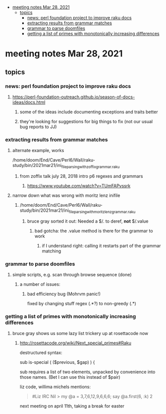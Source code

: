 - [meeting notes Mar 28, 2021](#org59581b9)
  - [topics](#org8738584)
    - [news: perl foundation project to improve raku docs](#org2504076)
    - [extracting results from grammar matches](#orgfdde31c)
    - [grammar to parse doomfiles](#org9d02935)
    - [getting a list of primes with monotonically increasing differences](#orgb6b9bd4)


<a id="org59581b9"></a>

# meeting notes Mar 28, 2021


<a id="org8738584"></a>

## topics


<a id="org2504076"></a>

### news: perl foundation project to improve raku docs

1.  <https://perl-foundation-outreach.github.io/season-of-docs-ideas/docs.html>

    1.  some of the ideas include documenting exceptions and traits better
    
    2.  they're looking for suggestions for big things to fix (not our usual bug reports to JJ)


<a id="orgfdde31c"></a>

### extracting results from grammar matches

1.  alternate example, works

    /home/doom/End/Cave/Perl6/Wall/raku-study/bin/2021mar21/ini<sub>file</sub><sub>parsing</sub><sub>with</sub><sub>zoffix</sub><sub>grammar.raku</sub>
    
    1.  from zoffix talk july 28, 2018 intro p6 regexes and grammars
    
        1.  <https://www.youtube.com/watch?v=TUmFAPvssrk>

2.  narrow down what was wrong with moritz lenz inifile

    1.  /home/doom/End/Cave/Perl6/Wall/raku-study/bin/2021mar21/ini<sub>file</sub><sub>parsing</sub><sub>with</sub><sub>moritz</sub><sub>lenz</sub><sub>grammar.raku</sub>
    
        1.  bruce gray sorted it out: Needed a $/.<value> to deref, **not** $/.value
        
            1.  bad gotcha: the .value method is there for the grammar to work
            
                1.  if I understand right: calling it restarts part of the grammar matching


<a id="org9d02935"></a>

### grammar to parse doomfiles

1.  simple scripts, e.g. scan through browse sequence (done)

    1.  a number of issues:
    
        1.  bad efficiency bug (Mohrvm panic!)
        
            fixed by changing stuff regex (.\*?) to non-greedy (.\*)


<a id="orgb6b9bd4"></a>

### getting a list of primes with monotonically increasing differences

1.  bruce gray shows us some lazy list trickery up at rosettacode now

    1.  <http://rosettacode.org/wiki/Next_special_primes#Raku>
    
        destructured syntax:
        
        sub is-special ( ($previous, $gap) ) {
        
        sub requires a list of two elements, unpacked by convenience into those names. (Bet I can use this instead of $pair)
        
        liz code, willima michels mentions:
        
        > #Liz IRC Nil > my @a = 3,7,6,12,9,6,6,6; say @a.first(6, :k) 2
        
        next meeting on april 11th, taking a break for easter
